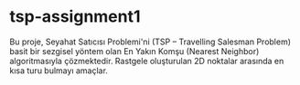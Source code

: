# tsp-assignment1
Bu proje, Seyahat Satıcısı Problemi'ni (TSP – Travelling Salesman Problem) basit bir sezgisel yöntem olan En Yakın Komşu (Nearest Neighbor) algoritmasıyla çözmektedir. Rastgele oluşturulan 2D noktalar arasında en kısa turu bulmayı amaçlar.
